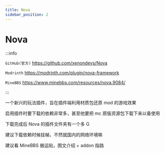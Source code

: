 ```yaml
---
title: Nova
sidebar_position: 2
---
```


# Nova

:::info

`GitHub(官方)` https://github.com/xenondevs/Nova

`Modrinth` https://modrinth.com/plugin/nova-framework

`MineBBS` https://www.minebbs.com/resources/nova.9084/

:::

一个新兴的玩法插件，旨在插件端利用材质包还原 mod 的游戏效果

启用插件时要下载的依赖非常多，甚至他要把 mc 原版资源包下载下来以备使用

下载完成后 Nova 的插件文件夹有一个多 G

建议下载依赖时候挂梯，不然就国内的网络环境嘛

建议看 MineBBS 搬运贴，图文介绍 + addon 指路
